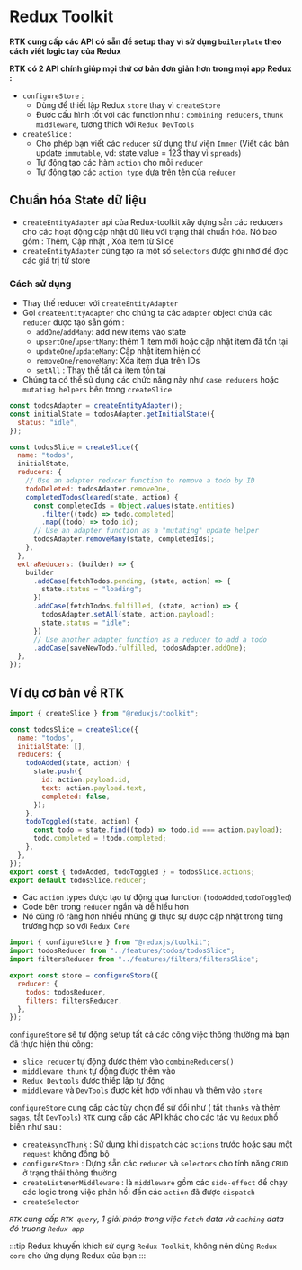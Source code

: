 # Redux Toolkit

**RTK cung cấp các API có sẵn để setup thay vì sử dụng `boilerplate` theo cách viết logic tay của Redux**

**RTK có 2 API chính giúp mọi thứ cơ bản đơn giản hơn trong mọi app Redux :**

- `configureStore` :
  - Dùng để thiết lập Redux `store` thay vì `createStore`
  - Được cấu hình tốt với các function như : `combining reducers`, `thunk middleware`, tương thích với `Redux DevTools `
- `createSlice` :
  - Cho phép bạn viết các `reducer` sử dụng thư viện `Immer` (Viết các bản update `immutable`, vd: state.value = 123 thay vì `spreads`)
  - Tự động tạo các hàm `action` cho mỗi `reducer`
  - Tự động tạo các `action type` dựa trên tên của `reducer`

## Chuẩn hóa State dữ liệu

- `createEntityAdapter` api của Redux-toolkit xây dựng sẵn các reducers cho các hoạt động cập nhật dữ liệu với trạng thái chuẩn hóa. Nó bao gồm : Thêm, Cập nhật , Xóa item từ Slice
- `createEntityAdapter` cũng tạo ra một số `selectors` được ghi nhớ để đọc các giá trị từ store

### Cách sử dụng

- Thay thế reducer với `createEntityAdapter`
- Gọi `createEntityAdapter` cho chúng ta các `adapter` object chứa các `reducer` được tạo sẵn gồm :
  - `addOne`/`addMany`: add new items vào state
  - `upsertOne`/`upsertMany`: thêm 1 item mới hoặc cập nhật item đã tồn tại
  - `updateOne`/`updateMany`: Cập nhật item hiện có
  - `removeOne`/`removeMany`: Xóa item dựa trên IDs
  - `setAll` : Thay thế tất cả item tồn tại
- Chúng ta có thể sử dụng các chức năng này như `case reducers` hoặc `mutating helpers` bên trong `createSlice`

```js title= todosSlice.js
const todosAdapter = createEntityAdapter();
const initialState = todosAdapter.getInitialState({
  status: "idle",
});

const todosSlice = createSlice({
  name: "todos",
  initialState,
  reducers: {
    // Use an adapter reducer function to remove a todo by ID
    todoDeleted: todosAdapter.removeOne,
    completedTodosCleared(state, action) {
      const completedIds = Object.values(state.entities)
        .filter((todo) => todo.completed)
        .map((todo) => todo.id);
      // Use an adapter function as a "mutating" update helper
      todosAdapter.removeMany(state, completedIds);
    },
  },
  extraReducers: (builder) => {
    builder
      .addCase(fetchTodos.pending, (state, action) => {
        state.status = "loading";
      })
      .addCase(fetchTodos.fulfilled, (state, action) => {
        todosAdapter.setAll(state, action.payload);
        state.status = "idle";
      })
      // Use another adapter function as a reducer to add a todo
      .addCase(saveNewTodo.fulfilled, todosAdapter.addOne);
  },
});
```

## Ví dụ cơ bản về RTK

```js title=todosSlice.js
import { createSlice } from "@reduxjs/toolkit";

const todosSlice = createSlice({
  name: "todos",
  initialState: [],
  reducers: {
    todoAdded(state, action) {
      state.push({
        id: action.payload.id,
        text: action.payload.text,
        completed: false,
      });
    },
    todoToggled(state, action) {
      const todo = state.find((todo) => todo.id === action.payload);
      todo.completed = !todo.completed;
    },
  },
});
export const { todoAdded, todoToggled } = todosSlice.actions;
export default todosSlice.reducer;
```

- Các `action` types được tạo tự động qua function (`todoAdded`,`todoToggled`)
- Code bên trong `reducer` ngắn và dễ hiểu hơn
- Nó cũng rõ ràng hơn nhiều những gì thực sự được cập nhật trong từng trường hợp so với `Redux Core`

```js title=store.js
import { configureStore } from "@reduxjs/toolkit";
import todosReducer from "../features/todos/todosSlice";
import filtersReducer from "../features/filters/filtersSlice";

export const store = configureStore({
  reducer: {
    todos: todosReducer,
    filters: filtersReducer,
  },
});
```

`configureStore` sẽ tự động setup tất cả các công việc thông thường mà bạn đã thực hiện thủ công:

- `slice reducer` tự động được thêm vào `combineReducers()`
- `middleware thunk` tự động được thêm vào
- `Redux Devtools` được thiếp lập tự động
- `middleware` và `DevTools` được kết hợp với nhau và thêm vào `store`

`configureStore` cung cấp các tùy chọn để sử đổi như ( tắt `thunks` và thêm `sagas`, tắt `DevTools`)
`RTK` cung cấp các API khác cho các tác vụ `Redux` phổ biến như sau :

- `createAsyncThunk` : Sử dụng khi `dispatch` các `actions` trước hoặc sau một `request` không đồng bộ
- `configureStore` : Dựng sẵn các `reducer` và `selectors` cho tính năng `CRUD` ở trạng thái thông thường
- `createListenerMiddleware` : là `middleware` gồm các `side-effect` để chạy các logic trong việc phản hồi đến các `action` đã được `dispatch`
- `createSelector`

_`RTK` cung cấp `RTK query`, 1 giải pháp trong việc `fetch` data và `caching` data đó truong `Redux app`_

:::tip
Redux khuyến khích sử dụng `Redux Toolkit`, không nên dùng `Redux core` cho ứng dụng Redux của bạn
:::
